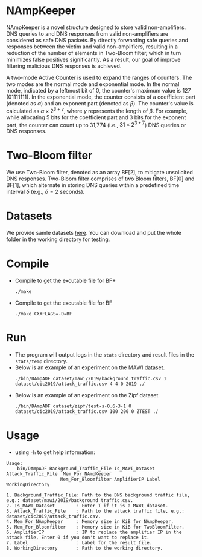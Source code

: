 # NAmpKeeper
NAmpKeeper is a novel structure designed to store valid non-amplifiers. DNS queries to and DNS responses from valid non-amplifiers are considered as safe DNS packets. By directly forwarding safe queries and responses between the victim and valid non-amplifiers, resulting in a reduction of the number of elements in Two-Bloom filter, which in turn minimizes false positives significantly. As a result, our goal of improve filtering malicious DNS responses is achieved.

A two-mode Active Counter is used to expand the ranges of counters. The two modes are the normal mode and exponential mode. In the normal mode, indicated by a leftmost bit of 0, the counter's maximum value is 127 (01111111). In the exponential mode, the counter consists of a coefficient part (denoted as $\alpha$) and an exponent part (denoted as $\beta$). The counter's value is calculated as $\alpha \times 2^{\beta+\gamma}$, where $\gamma$ represents the length of $\beta$. For example, while allocating 5 bits for the coefficient part and 3 bits for the exponent part, the counter can count up to 31,774 (i.e., $31 \times 2^{3+7}$) DNS queries or DNS responses.

# Two-Bloom filter
We use Two-Bloom filter, denoted as an array BF[2], to mitigate unsolicited DNS responses. Two-Bloom filter comprises of two Bloom filters, BF[0] and BF[1], which alternate in storing DNS queries within a predefined time interval $\delta$ (e.g., $\delta=2$ seconds).

# Datasets
We provide samle datasets [here](https://drive.google.com/drive/folders/184Ln8ps5dK93xV_In23Z1FkJM8NjFV1b?usp=sharing). You can download and put the whole folder in the working directory for testing.

# Compile
* Compile to get the excutable file for BF+
  ```
  ./make
  ```
* Compile to get the excutable file for BF
  ```
  ./make CXXFLAGS=-D=BF
  ```

# Run
* The program will output logs in the `stats` directory and result files in the `stats/temp` directory.
* Below is an example of an experiment on the MAWI dataset.
  ```
  ./bin/DAmpADF dataset/mawi/2019/background_traffic.csv 1 dataset/cic2019/attack_traffic.csv 4 4 0 2019 ./
  ```
* Below is an example of an experiment on the Zipf dataset.
   ```
   ./bin/DAmpADF dataset/zipf/test-s-0.6-3-1 0 dataset/cic2019/attack_traffic.csv 100 200 0 ZTEST ./
   ```
# Usage
* using `-h` to get help information:
```
Usage:
	bin/DAmpADF Background_Traffic_File Is_MAWI_Dataset Attack_Traffic_File  Mem_For_NAmpKeeper 
                    Mem_For_Bloomfilter AmplifierIP Label WorkingDirectory

1. Background_Traffic_File: Path to the DNS background traffic file, e.g.: dataset/mawi/2019/background_traffic.csv.
2. Is_MAWI_Dataset        : Enter 1 if it is a MAWI dataset.
3. Attack_Traffic_File    : Path to the attack traffic file, e.g.: dataset/cic2019/attack_traffic.csv.
4. Mem_For_NAmpKeeper     : Memory size in KiB for NAmpKeeper.
5. Mem_For_Bloomfilter    : Memory size in KiB for TwoBloomFilter.
6. AmplifierIP            : IP to replace the amplifier IP in the attack file, Enter 0 if you don't want to replace it.
7. Label                  : Label for the result file.
8. WorkingDirectory       : Path to the working directory.
```

